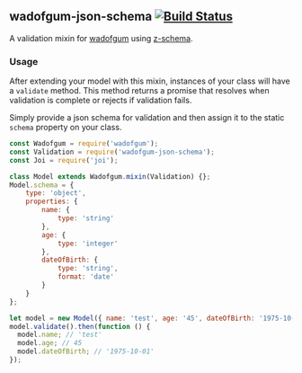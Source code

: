 ## wadofgum-json-schema [![Build Status](https://travis-ci.org/simon-p-r/wadofgum-json-schema.svg)](https://travis-ci.org/simon-pr/wadofgum-json-schema)

A validation mixin for [wadofgum](https://github.com/nlf/wadofgum) using [z-schema](https://github.com/zaggino/z-schema).

### Usage

After extending your model with this mixin, instances of your class will have a `validate` method. This method returns a promise that resolves when validation is complete or rejects if validation fails.

Simply provide a json schema for validation and then assign it to the static `schema` property on your class.

```js
const Wadofgum = require('wadofgum');
const Validation = require('wadofgum-json-schema');
const Joi = require('joi');

class Model extends Wadofgum.mixin(Validation) {};
Model.schema = {
    type: 'object',
    properties: {
        name: {
            type: 'string'
        },
        age: {
            type: 'integer'
        },
        dateOfBirth: {
            type: 'string',
            format: 'date'
        }
    }
};

let model = new Model({ name: 'test', age: '45', dateOfBirth: '1975-10-01'});
model.validate().then(function () {
  model.name; // 'test'
  model.age; // 45
  model.dateOfBirth; // '1975-10-01'
});
```
